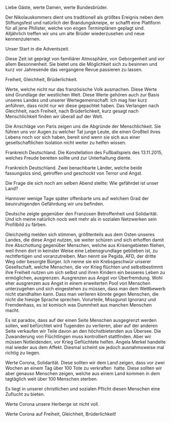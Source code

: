 <!--t Erwins Vaterlandspauke auf dem Nikolauskommers am 28.11.2016 t-->
<!--d Bundesbruder Erwin hält eine Vaterlandspauke auf dem Nikolauskommers am am 28.11.2016. d-->
<!--tag Erwin,Vaterland,Pauke,Vaterlandspauke,Kommers,Nikolauskommers tag-->

Liebe Gäste,  werte Damen, werte Bundesbrüder.

Der Nikolauskommers dient uns traditionell als größtes Ereignis neben dem Stiftungsfest und natürlich der Brandungskneipe, er schafft eine Plattform für all jene Philister, welche von engen Terminplänen geplagt sind.
Alljährlich treffen wir uns um alte Brüder wiederzusehen und neue kennenzulernen. <!--more-->

Unser Start in die Adventszeit. 

Diese Zeit ist geprägt von familiärer Atmosphäre, von Geborgenheit und vor allem Besonnenheit. Sie bietet uns die Möglichkeit sich zu besinnen und kurz vor Jahresende das vergangene Revue passieren zu lassen. 

Freiheit,  Gleichheit, Brüderlichkeit. 

Werte, welche nicht nur das französische Volk ausmachen. Diese Werte sind Grundlage der westlichen Welt. Diese Werte gehören auch zur Basis unseres Landes und unserer Wertegemeinschaft.  Ich mag hier kurz anführen,  dass nicht nur wir diese gepachtet haben. Das Verlangen nach Gleichheit, nach Freiheit, nach Brüderlichkeit, kurz gesagt nach Menschlichkeit finden wir überall auf der Welt. 

Die Anschläge von Paris zeigen uns die Abgründe der Menschlichkeit. Sie führen uns vor Augen zu welcher Tat junge Leute,  die einen Großteil ihres Lebens noch vor sich haben, bereit sind wenn sie sich aus einer gesellschaftlichen Isolation nicht weiter zu helfen wissen.

Frankreich Deutschland. Die Konstellation des Fußballspiels des 13.11.2015, welches Freude bereiten sollte und zur Unterhaltung diente. 

Frankreich Deutschland. Zwei benachbarte Länder,  welche beide fassungslos sind, getroffen und geschockt von Terror und Angst.

Die Frage die sich noch am selben Abend stellte: Wie gefährdet ist unser Land?

Hannover wenige Tage später offenbarte uns auf welchem Grad der beunruhigenden Gefährdung wir uns befinden.

Deutsche zeigte gegenüber den Franzosen Betroffenheit und Solidarität. Und ich meine natürlich nocb weit mehr als in sozialen Netzwerken sein Profilbild zu färben. 

Gleichzeitig melden sich stimmen,  größtenteils aus dem Osten unseres Landes, die diese Angst nutzen,  sie weiter schüren und sich erhoffen damit ihre Abschottung gegenüber Menschen,  welche aus Krisengebieten fliehen, weil ihnen dort in keinster Weise eine Lebensgrundlage geblieben ist, zu rechtfertigen und voranzutreiben. Man nennt sie Pegida, AFD, der dritte Weg oder besorgte Bürger. Ich nenne sie ein Krebsgeschwür unserer Gesellschaft, welche Menschen, die vor Krieg flüchten und selbstbestimmt ihre Freiheit nutzen um sich selbst und ihren Kindern ein besseres Leben zu ermöglichen, ausgrenzen. Ausgrenzen aus Angst vor Überfremdung. Wohl eher ausgrenzen aus Angst in einem erweiterten Pool von Menschen unterzugehen und sich eingestehen zu müssen, dass man dem Wettbewerb nicht standhalten kann. Dass man verlieren könnte gegen Menschen, die nicht die hiesige Sprache sprechen. Vorurteile, Missgunst Ignoranz und Fremdenhass, es ist komisch was Dummheit aus manchen Menschen macht.

Es ist paradox, dass auf der einen Seite Menschen ausgegrenzt werden sollen, weil befürchtet wird Tugenden zu verlieren, aber auf der anderen Seite verkaufen wir Teile davon an den höchstbietenden aus Übersee. Die Zuwanderung von Flüchtlingen muss kontrolliert stattfinden. Aber wir müssen Notleidenden, vor Krieg Geflüchtete helfen. Angela Merkel handelte mal wieder aus dem Affekt. Diesmal scheint sie jedoch ausnahmsweise mal richtig zu liegen.

Werte Corona, Solidarität. 
Diese sollten wir dem Land zeigen, dass vor zwei Wochen an einem Tag über 100 Tote zu verkraften  hatte. Diese sollten wir aber genauso Menschen zeigen, welche aus einem Land kommen in dem tagtäglich weit über 100 Menschen sterben.

Es liegt in unserer christlichen und sozialen Pflicht diesen Menschen eine Zuflucht zu bieten.

Werte Corona unsere Herberge ist nicht voll.

Werte Corona auf Freiheit, Gleichheit, Brüderlichkeit!